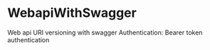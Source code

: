 # WebapiWithSwagger
Web api URI versioning with swagger 
Authentication: Bearer token authentication
